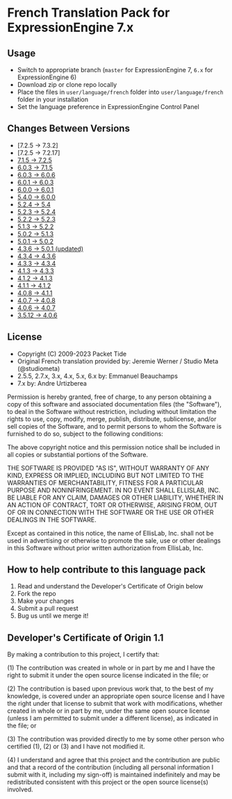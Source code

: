 # French Translation Pack for ExpressionEngine 7.x

## Usage

- Switch to appropriate branch (`master` for ExpressionEngine 7, `6.x` for ExpressionEngine 6)
- Download zip or clone repo locally
- Place the files in `user/language/french` folder into `user/language/french` folder in your installation
- Set the language preference in ExpressionEngine Control Panel

## Changes Between Versions
- [7.2.5 → 7.3.2]
- [7.2.5 → 7.2.17]
- [7.1.5 → 7.2.5](https://github.com/EllisLab/EE-Language-French/compare/973e11f...)
- [6.0.3 → 7.1.5](https://github.com/EllisLab/EE-Language-French/compare/4f93475...973e11f)
- [6.0.3 → 6.0.6](https://github.com/EllisLab/EE-Language-French/compare/ad4f27f...4f93475)
- [6.0.1 → 6.0.3](https://github.com/EllisLab/EE-Language-French/compare/46a80c1...ad4f27f)
- [6.0.0 → 6.0.1](https://github.com/EllisLab/EE-Language-French/compare/8cb6cd3...46a80c1)
- [5.4.0 → 6.0.0](https://github.com/EllisLab/EE-Language-French/compare/bc557fb...8cb6cd3)
- [5.2.4 → 5.4](https://github.com/EllisLab/EE-Language-French/compare/0dd9867...bc557fb)
- [5.2.3 → 5.2.4](https://github.com/EllisLab/EE-Language-French/compare/fbabe45...0dd9867)
- [5.2.2 → 5.2.3](https://github.com/EllisLab/EE-Language-French/compare/e2c1624...fbabe45)
- [5.1.3 → 5.2.2](https://github.com/EllisLab/EE-Language-French/compare/4ba59a5...e2c1624)
- [5.0.2 → 5.1.3](https://github.com/EllisLab/EE-Language-French/compare/0dfe235...4ba59a5)
- [5.0.1 → 5.0.2](https://github.com/EllisLab/EE-Language-French/compare/8c33c88...0dfe235)
- [4.3.6 → 5.0.1 (updated)](https://github.com/EllisLab/EE-Language-French/compare/7b0082b...8c33c88)
- [4.3.4 → 4.3.6](https://github.com/EllisLab/EE-Language-French/compare/801a8f2...7b0082b)
- [4.3.3 → 4.3.4](https://github.com/EllisLab/EE-Language-French/compare/f6e0091...801a8f2)
- [4.1.3 → 4.3.3](https://github.com/EllisLab/EE-Language-French/compare/9dcd9af...f6e0091)
- [4.1.2 → 4.1.3](https://github.com/EllisLab/EE-Language-French/compare/4742563...9dcd9af)
- [4.1.1 → 4.1.2](https://github.com/EllisLab/EE-Language-French/compare/4ff5f60...4742563)
- [4.0.8 → 4.1.1](https://github.com/EllisLab/EE-Language-French/compare/ed78b64...4ff5f60)
- [4.0.7 → 4.0.8](https://github.com/EllisLab/EE-Language-French/compare/2e064ef...ed78b64)
- [4.0.6 → 4.0.7](https://github.com/EllisLab/EE-Language-French/compare/fd18e53...2e064ef)
- [3.5.12 → 4.0.6](https://github.com/EllisLab/EE-Language-French/compare/ef207c4...fd18e53)

## License

- Copyright (C) 2009-2023 Packet Tide
- Original French translation provided by: Jeremie Werner / Studio Meta (@studiometa)
- 2.5.5, 2.7.x, 3.x, 4.x, 5.x, 6.x by: Emmanuel Beauchamps
- 7.x by: Andre Urtizberea

Permission is hereby granted, free of charge, to any person obtaining a copy
of this software and associated documentation files (the "Software"), to deal
in the Software without restriction, including without limitation the rights
to use, copy, modify, merge, publish, distribute, sublicense, and/or sell
copies of the Software, and to permit persons to whom the Software is
furnished to do so, subject to the following conditions:

The above copyright notice and this permission notice shall be included in
all copies or substantial portions of the Software.

THE SOFTWARE IS PROVIDED "AS IS", WITHOUT WARRANTY OF ANY KIND, EXPRESS OR
IMPLIED, INCLUDING BUT NOT LIMITED TO THE WARRANTIES OF MERCHANTABILITY,
FITNESS FOR A PARTICULAR PURPOSE AND NONINFRINGEMENT. IN NO EVENT SHALL
ELLISLAB, INC. BE LIABLE FOR ANY CLAIM, DAMAGES OR OTHER LIABILITY, WHETHER
IN AN ACTION OF CONTRACT, TORT OR OTHERWISE, ARISING FROM, OUT OF OR IN
CONNECTION WITH THE SOFTWARE OR THE USE OR OTHER DEALINGS IN THE SOFTWARE.

Except as contained in this notice, the name of EllisLab, Inc. shall not be
used in advertising or otherwise to promote the sale, use or other dealings
in this Software without prior written authorization from EllisLab, Inc.

## How to help contribute to this language pack

1. Read and understand the Developer's Certificate of Origin below
2. Fork the repo
3. Make your changes
4. Submit a pull request
5. Bug us until we merge it!

## Developer's Certificate of Origin 1.1

By making a contribution to this project, I certify that:

(1) The contribution was created in whole or in part by me and I
    have the right to submit it under the open source license
    indicated in the file; or

(2) The contribution is based upon previous work that, to the best
    of my knowledge, is covered under an appropriate open source
    license and I have the right under that license to submit that
    work with modifications, whether created in whole or in part
    by me, under the same open source license (unless I am
    permitted to submit under a different license), as indicated
    in the file; or

(3) The contribution was provided directly to me by some other
    person who certified (1), (2) or (3) and I have not modified
    it.

(4) I understand and agree that this project and the contribution
    are public and that a record of the contribution (including all
    personal information I submit with it, including my sign-off) is
    maintained indefinitely and may be redistributed consistent with
    this project or the open source license(s) involved.
